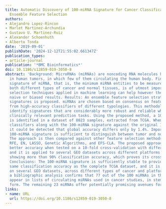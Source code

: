 ```yaml
---
title: Automatic Discovery of 100-miRNA Signature for Cancer Classification Using
  Ensemble Feature Selection
authors:
- Alejandro Lopez-Rincon
- Marlet Martinez-Archundia
- Gustavo U. Martinez-Ruiz
- Alexander Schoenhuth
- Alberto Tonda
date: '2019-09-01'
publishDate: '2024-12-12T21:55:02.661347Z'
publication_types:
- article-journal
publication: '*BMC Bioinformatics*'
doi: 10.1186/s12859-019-3050-8
abstract: 'Background: MicroRNAs (miRNAs) are noncoding RNA molecules heavily involved
  in human tumors, in which few of them circulating the human body. Finding a tumor-associated
  signature of miRNA, that is, the minimum miRNA entities to be measured for discriminating
  both different types of cancer and normal tissues, is of utmost importance. Feature
  selection techniques applied in machine learning can help however they often provide
  naive or biased results. Results: An ensemble feature selection strategy for miRNA
  signatures is proposed. miRNAs are chosen based on consensus on feature relevance
  from high-accuracy classifiers of different typologies. This methodology aims to
  identify signatures that are considerably more robust and reliable when used in
  clinically relevant prediction tasks. Using the proposed method, a 100-miRNA signature
  is identified in a dataset of 8023 samples, extracted from TCGA. When running eight-state-of-the-art
  classifiers along with the 100-miRNA signature against the original 1046 features,
  it could be detected that global accuracy differs only by 1.4%. Importantly, this
  100-miRNA signature is sufficient to distinguish between tumor and normal tissues.
  The approach is then compared against other feature selection methods, such as UFS,
  RFE, EN, LASSO, Genetic Algorithms, and EFS-CLA. The proposed approach provides
  better accuracy when tested on a 10-fold cross-validation with different classifiers
  and it is applied to several GEO datasets across different platforms with some classifiers
  showing more than 90% classification accuracy, which proves its cross-platform applicability.
  Conclusions: The 100-miRNA signature is sufficiently stable to provide almost the
  same classification accuracy as the complete TCGA dataset, and it is further validated
  on several GEO datasets, across different types of cancer and platforms. Furthermore,
  a bibliographic analysis confirms that 77 out of the 100 miRNAs in the signature
  appear in lists of circulating miRNAs used in cancer studies, in stem-loop or mature-sequence
  form. The remaining 23 miRNAs offer potentially promising avenues for future research.'
links:
- name: URL
  url: https://doi.org/10.1186/s12859-019-3050-8
---
```

